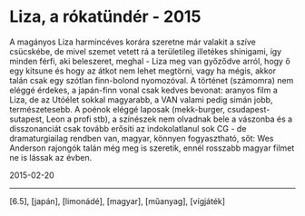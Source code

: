 # Liza, a rókatündér - 2015

A magányos Liza harmincéves korára szeretne már valakit a szíve csücskébe, de mivel szemet vetett rá a területileg illetékes shinigami, így minden férfi, aki beleszeret, meghal - Liza meg van győződve arról, hogy ő egy kitsune és hogy az átkot nem lehet megtörni, vagy ha mégis, akkor talán csak egy szótlan finn-bolond nyomozóval. A történet (számomra) nem eléggé érdekes, a japán-finn vonal csak kedves bevonat: aranyos film a Liza, de az Utóélet sokkal magyarabb, a VAN valami pedig simán jobb, természetesebb. A poénok eléggé laposak (mekk-burger, csudapest-sutapest, Leon a profi stb), a színészek nem olvadnak bele a vászonba és a disszonanciát csak tovább erősíti az indokolatlanul sok CG - de dramaturgiailag rendben van, magyar, könnyen fogyasztható, sőt: Wes Anderson rajongók talán még meg is szeretik, ennél rosszabb magyar filmet ne is lássak az évben.

2015-02-20 

----

[6.5], [japán], [limonádé], [magyar], [műanyag], [vígjáték]
